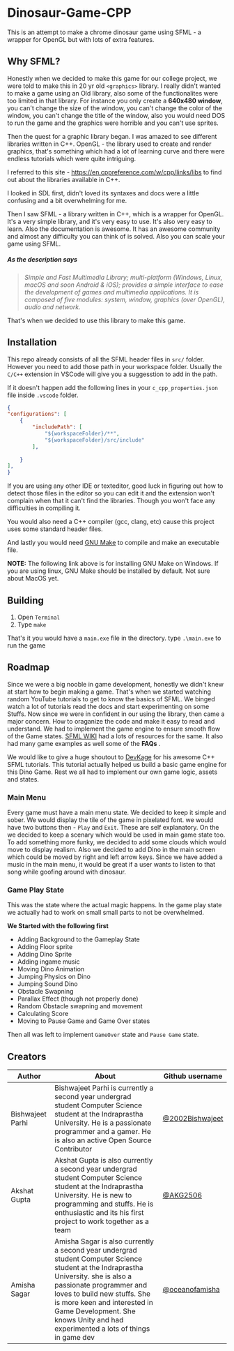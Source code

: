 # Dinosaur-Game-CPP

This is an attempt to make a chrome dinosaur game using SFML - a wrapper for OpenGL but with lots of extra features.

## Why SFML?

Honestly when we decided to make this game for our college project, we were told to make this in 20 yr old `<graphics>` library. I really didn't wanted to make a game using an Old library, also some of the functionalites were too limited in that library. For instance you only create a **640x480 window**, you can't change the size of the window, you can't change the color of the window, you can't change the title of the window, also you would need DOS to run the game and the graphics were horrible and you can't use sprites.

Then the quest for a graphic library began. I was amazed to see different libraries written in C++. OpenGL - the library used to create and render graphics, that's something which had a lot of learning curve and there were endless tutorials which were quite intriguing.

I referred to this site - <https://en.cppreference.com/w/cpp/links/libs> to find out about the libraries available in C++.

I looked in SDL first, didn't loved its syntaxes and docs were a little confusing and a bit overwhelming for me.

Then I saw SFML - a library written in C++, which is a wrapper for OpenGL. It's a very simple library, and it's very easy to use. It's also very easy to learn.
Also the documentation is awesome. It has an awesome community and almost any difficulty you can think of is solved. Also you can scale your game using SFML.

##### As the description says

>*Simple and Fast Multimedia Library; multi-platform (Windows, Linux, macOS and soon Android & iOS); provides a simple interface to ease the development of games and multimedia applications. It is composed of five modules: system, window, graphics (over OpenGL), audio and network.*

That's when we decided to use this library to make this game.

## Installation

This repo already consists of all the SFML header files in `src/` folder.  However you need to add those path in your workspace folder. Usually the `C/C++` extension in VSCode will give you a suggesstion to add in the path.

If it doesn't happen add the following lines in your `c_cpp_properties.json` file inside `.vscode` folder.

```json
{
"configurations": [
    {
        "includePath": [
            "${workspaceFolder}/**",
            "${workspaceFolder}/src/include"
        ],
      
    }
],
}
```

If you are using any other IDE or texteditor, good luck in figuring out how to detect those files in the editor so you can edit it and the extension won't complain when that it can't find the libraries. Though you won't face any difficulties in compiling it.

You would also need a C++ compiler (gcc, clang, etc) cause this project uses some standard header files.

And lastly you would need [GNU Make](http://gnuwin32.sourceforge.net/packages/make.htm) to compile and make an executable file.

**NOTE:** The following link above is for installing GNU Make on Windows. If you are using linux, GNU Make should be installed by default. Not sure about MacOS yet.

## Building

1. Open `Terminal`
2. Type `make`

That's it you would have a `main.exe` file in the directory. type `.\main.exe` to run the game

## Roadmap

Since we were a big nooble in game development, honestly we didn't knew at start how to begin making a game. That's when we started watching random YouTube tutorials to get to know the basics of SFML. We binged watch a lot of tutorials read the docs and start experimenting on some Stuffs. Now since we were in confident in our using the library, then came a major concern. How to oraganize the code and make it easy to read and understand. We had to implement the game engine to ensure smooth flow of the Game states. [SFML WIKI](https://github.com/SFML/SFML/wiki/Sources) had a lots of resources for the same. It also had many game examples as well some of the **FAQs** .

We would like to give a huge shoutout to [DevKage](https://www.youtube.com/watch?v=xtZHJxYA6q8&list=PLiZZKL9HLmWMF8PlzvZu2WOC9kjs1zzhm) for his awesome C++ SFML tutorials. This tutorial actually helped us build a basic game engine for this Dino Game. Rest we all had to implement our own game logic, assets and states.

### Main Menu

Every game must have a main menu state. We decided to keep it simple and sober. We would display the tile of the game in pixelated font. we would have two buttons then - `Play` and `Exit`. These are self explanatory. On the we decided to keep a scenary which would be used in main game state too. To add something more funky, we decided to add some clouds which would move to display realism. Also we decided to add Dino in the main screen which could be moved by right and left arrow keys. Since we have added a music in the main menu, it would be great if a user wants to listen to that song while goofing around with dinosaur.

### Game Play State

This was the state where the actual magic happens. In the game play state we actually had to work on small small parts to not be overwhelmed.

**We Started with the following first**

* Adding Background to the Gameplay State
* Adding Floor sprite
* Adding Dino Sprite
* Adding ingame music
* Moving Dino Animation
* Jumping Physics on Dino
* Jumping Sound Dino
* Obstacle Swapning
* Parallax Effect (though not properly done)
* Random Obstacle swapning and movement
* Calculating Score
* Moving to Pause Game and Game Over states

Then all was left to implement `GameOver` state and `Pause Game` state.

## Creators

| Author | About | Github username |
| ------ | --- | ---------------- |
| Bishwajeet Parhi| Bishwajeet Parhi is currently a second year undergrad student  Computer Science student at the Indraprastha University. He is a passionate programmer and a gamer. He is also an active Open Source Contributor | [@2002Bishwajeet](https://github.com/2002bishwajeet) |
| Akshat Gupta | Akshat Gupta is also currently a second year undergrad student Computer Science student at the Indraprastha University. He is new to programming and stuffs. He is enthusiastic and its his first project to work together as a team | [@AKG2506](https://github.com/AKG2506)
| Amisha Sagar | Amisha Sagar is also currently a second year undergrad student Computer Science student at the Indraprastha University. she is also a passionate programmer and loves to build new stuffs. She is more keen and interested in Game Development. She knows Unity and had experimented a lots of things in game dev | [@oceanofamisha](https://github.com/oceanofamisha)
